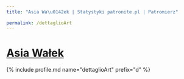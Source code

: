 ```yaml
---
title: "Asia Wa\u0142ek | Statystyki patronite.pl | Patromierz"

permalink: /dettaglioArt
---
```


# [Asia Wałek](https://patronite.pl/dettaglioArt)

{% include profile.md name="dettaglioArt" prefix="d" %}
